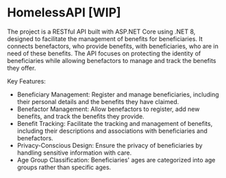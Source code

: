 # HomelessAPI [WIP]
 The project is a RESTful API built with ASP.NET Core using .NET 8, designed to facilitate the management of benefits for beneficiaries.
 It connects benefactors, who provide benefits, with beneficiaries, who are in need of these benefits. 
 The API focuses on protecting the identity of beneficiaries while allowing benefactors to manage and track the benefits they offer.

Key Features:

- Beneficiary Management: Register and manage beneficiaries, including their personal details and the benefits they have claimed.
- Benefactor Management: Allow benefactors to register, add new benefits, and track the benefits they provide.
- Benefit Tracking: Facilitate the tracking and management of benefits, including their descriptions and associations with beneficiaries and benefactors.
- Privacy-Conscious Design: Ensure the privacy of beneficiaries by handling sensitive information with care.
- Age Group Classification: Beneficiaries' ages are categorized into age groups rather than specific ages.
